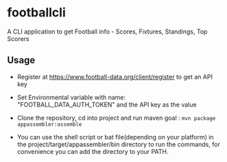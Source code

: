 # footballcli
A CLI application to get Football info - Scores, Fixtures, Standings, Top Scorers

## Usage
+ Register at https://www.football-data.org/client/register to get an API key

+ Set Environmental variable with name: "FOOTBALL_DATA_AUTH_TOKEN" and the API key as the value

+ Clone the repository, cd into project and run maven goal : `mvn package appassembler:assemble`

+ You can use the shell script or bat file(depending on your platform) in the project/target/appassembler/bin directory to run the commands,
  for convenience you can add the directory to your PATH.
 
